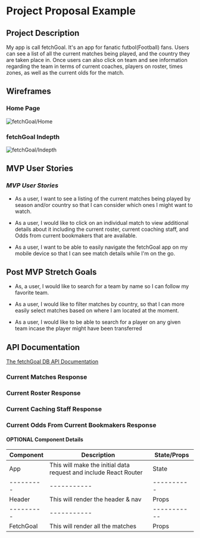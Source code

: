 # Project Proposal Example

## Project Description

My app is call fetchGoal. It's an app for fanatic futbol(Football) fans. Users can see a list of all the current matches being played, and the country they are taken place in. Once users can also click on team and see information regarding the team in terms of current coaches, players on roster, times zones, as well as the current olds for the match.

## Wireframes

### Home Page

![](https://i.imgur.com/BstIhFj.jpg 'fetchGoal/Home')

### fetchGoal Indepth

![](https://i.imgur.com/HQKX4Zk.jpg 'fetchGoal/Indepth')

## MVP User Stories

### _MVP User Stories_

- As a user, I want to see a listing of the current matches being played by season and/or country so that I can consider which ones I might want to watch.

- As a user, I would like to click on an individual match to view additional details about it including the current roster, current coaching staff, and Odds from current bookmakers that are available.

- As a user, I want to be able to easily navigate the fetchGoal app on my mobile device so that I can see match details while I'm on the go.

## Post MVP Stretch Goals

- As, a user, I would like to search for a team by name so I can follow my favorite team.

- As a user, I would like to filter matches by country, so that I can more easily select matches based on where I am located at the moment.

- As a user, I would like to be able to search for a player on any given team incase the player might have been transferred

## API Documentation 


[The fetchGoal DB API Documentation](api-football-v1.p.rapidapi.com)

### Current Matches Response

### Current Roster Response

### Current Caching Staff Response

### Current Odds From Current Bookmakers Response

#### OPTIONAL Component Details

| Component | Description                                                      | State/Props |
| --------- | ---------------------------------------------------------------- | ----------- |
| App       | This will make the initial data request and include React Router | State       |
| --------- | -----------                                                      | ----------  |
| Header    | This will render the header & nav                                | Props       |
| --------- | -----------                                                      | ----------- |
| FetchGoal | This will render all the matches                                 | Props       |
